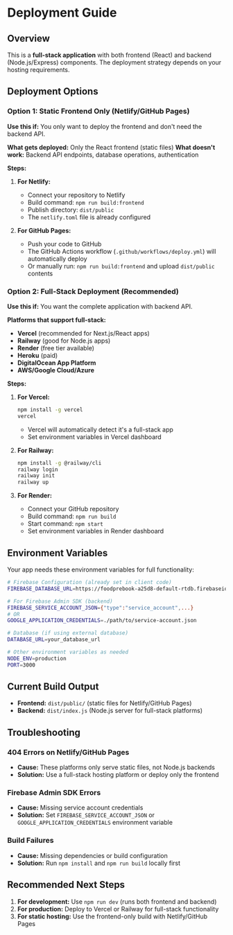 # Deployment Guide

## Overview
This is a **full-stack application** with both frontend (React) and backend (Node.js/Express) components. The deployment strategy depends on your hosting requirements.

## Deployment Options

### Option 1: Static Frontend Only (Netlify/GitHub Pages)
**Use this if:** You only want to deploy the frontend and don't need the backend API.

**What gets deployed:** Only the React frontend (static files)
**What doesn't work:** Backend API endpoints, database operations, authentication

**Steps:**
1. **For Netlify:**
   - Connect your repository to Netlify
   - Build command: `npm run build:frontend`
   - Publish directory: `dist/public`
   - The `netlify.toml` file is already configured

2. **For GitHub Pages:**
   - Push your code to GitHub
   - The GitHub Actions workflow (`.github/workflows/deploy.yml`) will automatically deploy
   - Or manually run: `npm run build:frontend` and upload `dist/public` contents

### Option 2: Full-Stack Deployment (Recommended)
**Use this if:** You want the complete application with backend API.

**Platforms that support full-stack:**
- **Vercel** (recommended for Next.js/React apps)
- **Railway** (good for Node.js apps)
- **Render** (free tier available)
- **Heroku** (paid)
- **DigitalOcean App Platform**
- **AWS/Google Cloud/Azure**

**Steps:**
1. **For Vercel:**
   ```bash
   npm install -g vercel
   vercel
   ```
   - Vercel will automatically detect it's a full-stack app
   - Set environment variables in Vercel dashboard

2. **For Railway:**
   ```bash
   npm install -g @railway/cli
   railway login
   railway init
   railway up
   ```

3. **For Render:**
   - Connect your GitHub repository
   - Build command: `npm run build`
   - Start command: `npm start`
   - Set environment variables in Render dashboard

## Environment Variables
Your app needs these environment variables for full functionality:

```bash
# Firebase Configuration (already set in client code)
FIREBASE_DATABASE_URL=https://foodprebook-a25d8-default-rtdb.firebaseio.com

# For Firebase Admin SDK (backend)
FIREBASE_SERVICE_ACCOUNT_JSON={"type":"service_account",...}
# OR
GOOGLE_APPLICATION_CREDENTIALS=./path/to/service-account.json

# Database (if using external database)
DATABASE_URL=your_database_url

# Other environment variables as needed
NODE_ENV=production
PORT=3000
```

## Current Build Output
- **Frontend:** `dist/public/` (static files for Netlify/GitHub Pages)
- **Backend:** `dist/index.js` (Node.js server for full-stack platforms)

## Troubleshooting

### 404 Errors on Netlify/GitHub Pages
- **Cause:** These platforms only serve static files, not Node.js backends
- **Solution:** Use a full-stack hosting platform or deploy only the frontend

### Firebase Admin SDK Errors
- **Cause:** Missing service account credentials
- **Solution:** Set `FIREBASE_SERVICE_ACCOUNT_JSON` or `GOOGLE_APPLICATION_CREDENTIALS` environment variable

### Build Failures
- **Cause:** Missing dependencies or build configuration
- **Solution:** Run `npm install` and `npm run build` locally first

## Recommended Next Steps
1. **For development:** Use `npm run dev` (runs both frontend and backend)
2. **For production:** Deploy to Vercel or Railway for full-stack functionality
3. **For static hosting:** Use the frontend-only build with Netlify/GitHub Pages
